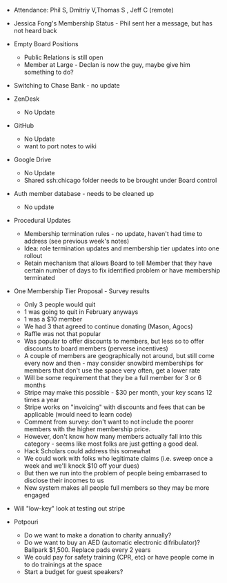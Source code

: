 - Attendance: Phil S, Dmitriy V,Thomas S , Jeff C (remote)

- Jessica Fong's Membership Status - Phil sent her a message, but has not heard back
- Empty Board Positions
   - Public Relations is still open
   - Member at Large - Declan is now the guy, maybe give him something to do?
- Switching to Chase Bank - no update
- ZenDesk
   - No Update
- GitHub
   - No Update
   - want to port notes to wiki
- Google Drive
   - No Update
   - Shared ssh:chicago folder needs to be brought under Board control
- Auth member database - needs to be cleaned up
   - No update
- Procedural Updates
   - Membership termination rules - no update, haven't had time to address (see previous week's notes)
   - Idea: role termination updates and membership tier updates into one rollout
   - Retain mechanism that allows Board to tell Member that they have certain number of days to fix identified problem or have membership terminated
   
- One Membership Tier Proposal - Survey results
   - Only 3 people would quit
    - 1 was going to quit in February anyways
    - 1 was a $10 member
   - We had 3 that agreed to continue donating (Mason, Agocs)
   - Raffle was not that popular
   - Was popular to offer discounts to members, but less so to offer discounts to board members (perverse incentives)
   - A couple of members are geographically not around, but still come every now and then - may consider snowbird memberships for members that don't use the space very often, get a lower rate
    - Will be some requirement that they be a full member for 3 or 6 months
    - Stripe may make this possible - $30 per month, your key scans 12 times a year
    - Stripe works on "invoicing" with discounts and fees that can be applicable (would need to learn code)
   - Comment from survey: don't want to not include the poorer members with the higher membership price.  
    - However, don't know how many members actually fall into this category - seems like most folks are just getting a good deal.
    - Hack Scholars could address this somewhat
    - We could work with folks who legitimate claims (i.e. sweep once a week and we'll knock $10 off your dues)
    - But then we run into the problem of people being embarrased to disclose their incomes to us 
    - New system makes all people full members so they may be more engaged
 - Will "low-key" look at testing out stripe
         
 - Potpouri
    - Do we want to make a donation to charity annually?
    - Do we want to buy an AED (automatic electronic difribulator)? Ballpark $1,500. Replace pads every 2 years
    - We could pay for safety training (CPR, etc) or have people come in to do trainings at the space
    - Start a budget for guest speakers?
         
